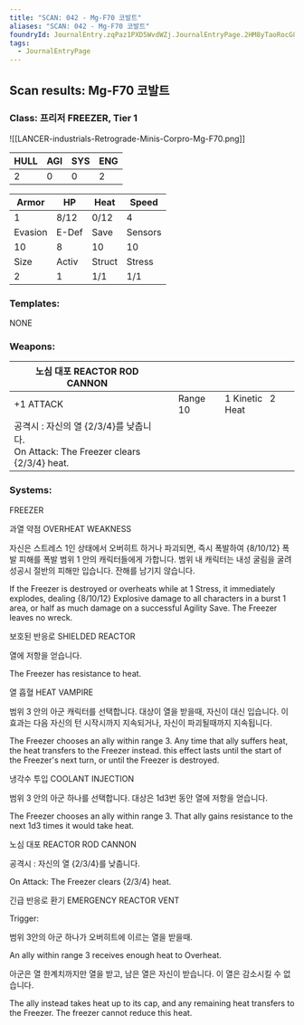 ```yaml
---
title: "SCAN: 042 - Mg-F70 코발트"
aliases: "SCAN: 042 - Mg-F70 코발트"
foundryId: JournalEntry.zqPaz1PXD5WvdWZj.JournalEntryPage.2HM8yTaoRocG8cEh
tags:
  - JournalEntryPage
---
```

## Scan results: Mg-F70 코발트

### Class: 프리저 FREEZER, Tier 1

![[LANCER-industrials-Retrograde-Minis-Corpro-Mg-F70.png]]

| HULL | AGI | SYS | ENG |
| --- | --- | --- | --- |
| 2 | 0 | 0 | 2 |

| Armor | HP | Heat | Speed |
| --- | --- | --- | --- |
| 1 | 8/12 | 0/12 | 4 |
| Evasion | E-Def | Save | Sensors |
| 10 | 8 | 10 | 10 |
| Size | Activ | Struct | Stress |
| 2 | 1 | 1/1 | 1/1 |

### Templates:

NONE

### Weapons:

| 노심 대포 REACTOR ROD CANNON |  |  |  |
| --- | --- | --- | --- |
| +1 ATTACK |  | Range 10 | 1 Kinetic   2 Heat |  |
| 공격시 : 자신의 열 {2/3/4}를 낮춥니다.<br/>On Attack: The Freezer clears {2/3/4} heat. |  |  |  |  |  |

### Systems:

FREEZER

과열 약점 OVERHEAT WEAKNESS

자신은 스트레스 1인 상태에서 오버히트 하거나 파괴되면, 즉시 폭발하여 {8/10/12} 폭발 피해를 폭발 범위 1 안의 캐릭터들에게 가합니다. 범위 내 캐릭터는 내성 굴림을 굴려 성공시 절반의 피해만 입습니다. 잔해를 남기지 않습니다.

If the Freezer is destroyed or overheats while at 1 Stress, it immediately explodes, dealing {8/10/12} Explosive damage to all characters in a burst 1 area, or half as much damage on a successful Agility Save. The Freezer leaves no wreck.

보호된 반응로 SHIELDED REACTOR

열에 저항을 얻습니다.

The Freezer has resistance to heat.

열 흡혈 HEAT VAMPIRE

범위 3 안의 아군 캐릭터를 선택합니다. 대상이 열을 받을때, 자신이 대신 입습니다. 이 효과는 다음 자신의 턴 시작시까지 지속되거나, 자신이 파괴될때까지 지속됩니다.

The Freezer chooses an ally within range 3. Any time that ally suffers heat, the heat transfers to the Freezer instead. this effect lasts until the start of the Freezer's next turn, or until the Freezer is destroyed.

냉각수 투입 COOLANT INJECTION

범위 3 안의 아군 하나를 선택합니다. 대상은 1d3번 동안 열에 저항을 얻습니다.

The Freezer chooses an ally within range 3. That ally gains resistance to the next 1d3 times it would take heat.

노심 대포 REACTOR ROD CANNON

공격시 : 자신의 열 {2/3/4}를 낮춥니다.

On Attack: The Freezer clears {2/3/4} heat.

긴급 반응로 환기 EMERGENCY REACTOR VENT

Trigger:

범위 3안의 아군 하나가 오버히트에 이르는 열을 받을때.

An ally within range 3 receives enough heat to Overheat.

  

아군은 열 한계치까지만 열을 받고, 남은 열은 자신이 받습니다. 이 열은 감소시킬 수 없습니다.

The ally instead takes heat up to its cap, and any remaining heat transfers to the Freezer. The freezer cannot reduce this heat.